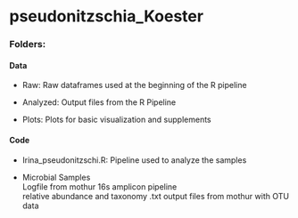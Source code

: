 # pseudonitzschia_Koester


### Folders:
#### Data
- Raw:
Raw dataframes used at the beginning of the R pipeline
  
- Analyzed:
Output files from the R Pipeline
  
- Plots:
Plots for basic visualization and supplements

#### Code
- Irina_pseudonitzschi.R: 
Pipeline used to analyze the samples

- Microbial Samples  
Logfile from mothur 16s amplicon pipeline  
relative abundance and taxonomy .txt output files from mothur with OTU data
